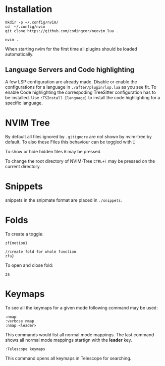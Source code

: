 # Installation

```
mkdir -p ~/.config/nvim/
cd  ~/.config/nvim
git clone https://github.com/codingcor/neovim_lua .

nvim .
```

When starting nvim for the first time all plugins should be loaded automatically.

## Language Servers and Code highlighting

A few LSP configuration are already made. 
Disable or enable the configurations for a language in `./after/plugin/lsp.lua` as you see fit.
To enable Code highlighting the correspoding TreeSitter configuration has to be installed. 
Use `:TSInstall [language]` to install the code highlighting for a specific language.

# NVIM Tree 

By default all files ignored by `.gitignore` are not shown by nvim-tree by default.
To also these Files this behaviour can be toggled with `I`

To show or hide hidden files `H` may be pressed.

To change the root directory of NVIM-Tree `CTRL+]` may be pressed on the current directory.

# Snippets

snippets in the snipmate format are placed in `./snippets`.

# Folds

To create a toggle:

```
zf{motion}

//create fold for whole function
zfa}
```

To open and close fold:

```
za
```

# Keymaps 

To see all the keymaps for a given mode following command may be used:

```
:nmap
:verbose nmap
:nmap <leader>
```

This commands would list all normal mode mappings. 
The last command shows all normal mode mappings startign with the **leader** key. 

```
:Telescope keymaps
```

This command opens all keymaps in Telescope for searching.
